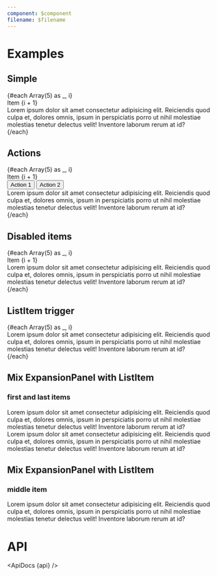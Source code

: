 ```yaml
---
component: $component
filename: $filename
---
```


<script>
  import { mdiAccount } from '@mdi/js';

  import api from '$lib/components/ExpansionPanel.svelte?raw&sveld';
  import ApiDocs from '$lib/components/ApiDocs.svelte';

  import Button from '$lib/components/Button.svelte';
  import ExpansionPanel from '$lib/components/ExpansionPanel.svelte';
  import ListItem from '$lib/components/ListItem.svelte';
  import Preview from '$lib/components/Preview.svelte';
</script>

# Examples

## Simple

<Preview>
  {#each Array(5) as _, i}
    <ExpansionPanel>
      <div slot="trigger" class="flex-1 p-3">Item {i + 1}</div>
      <div>
        Lorem ipsum dolor sit amet consectetur adipisicing elit. Reiciendis quod culpa et, dolores
        omnis, ipsum in perspiciatis porro ut nihil molestiae molestias tenetur delectus velit!
        Inventore laborum rerum at id?
      </div>
    </ExpansionPanel>
  {/each}
</Preview>

## Actions

<Preview>
  {#each Array(5) as _, i}
    <ExpansionPanel>
      <div slot="trigger" class="flex-1 p-3">Item {i + 1}</div>
      <div slot="actions" class="p-2">
        <Button>Action 1</Button>
        <Button>Action 2</Button>
      </div>
      <div>
        Lorem ipsum dolor sit amet consectetur adipisicing elit. Reiciendis quod culpa et, dolores
        omnis, ipsum in perspiciatis porro ut nihil molestiae molestias tenetur delectus velit!
        Inventore laborum rerum at id?
      </div>
    </ExpansionPanel>
  {/each}
</Preview>

## Disabled items

<Preview>
  {#each Array(5) as _, i}
    <ExpansionPanel disabled={i % 2}>
      <div slot="trigger" class="flex-1 p-3">Item {i + 1}</div>
      <div>
        Lorem ipsum dolor sit amet consectetur adipisicing elit. Reiciendis quod culpa et, dolores
        omnis, ipsum in perspiciatis porro ut nihil molestiae molestias tenetur delectus velit!
        Inventore laborum rerum at id?
      </div>
    </ExpansionPanel>
  {/each}
</Preview>

## ListItem trigger

<Preview>
  {#each Array(5) as _, i}
    <ExpansionPanel>
      <ListItem
        slot="trigger"
        title="Item {i + 1}"
        subheading="List Item"
        icon={mdiAccount}
        avatar={{ class: 'bg-gray-400 text-white/90' }}
        class="flex-1"
        noShadow
      />
      <div>
        Lorem ipsum dolor sit amet consectetur adipisicing elit. Reiciendis quod culpa et, dolores
        omnis, ipsum in perspiciatis porro ut nihil molestiae molestias tenetur delectus velit!
        Inventore laborum rerum at id?
      </div>
    </ExpansionPanel>
  {/each}
</Preview>

## Mix ExpansionPanel with ListItem

### first and last items

<Preview>
  <ExpansionPanel>
    <ListItem
      slot="trigger"
      title="Item 1"
      subheading="Expansion Panel"
      icon={mdiAccount}
      avatar={{ class: 'bg-gray-400 text-white/90' }}
      class="flex-1"
      noShadow
    />
    <div>
      Lorem ipsum dolor sit amet consectetur adipisicing elit. Reiciendis quod culpa et, dolores
      omnis, ipsum in perspiciatis porro ut nihil molestiae molestias tenetur delectus velit!
      Inventore laborum rerum at id?
    </div>
  </ExpansionPanel>
  <ListItem
    title="Item 2"
    subheading="List Item"
    icon={mdiAccount}
    avatar={{ class: 'bg-gray-400 text-white/90' }}
  />
  <ExpansionPanel>
    <ListItem
      slot="trigger"
      title="Item 3"
      subheading="Expansion Panel"
      icon={mdiAccount}
      avatar={{ class: 'bg-gray-400 text-white/90' }}
      class="flex-1"
      noShadow
    />
    <div>
      Lorem ipsum dolor sit amet consectetur adipisicing elit. Reiciendis quod culpa et, dolores
      omnis, ipsum in perspiciatis porro ut nihil molestiae molestias tenetur delectus velit!
      Inventore laborum rerum at id?
    </div>
  </ExpansionPanel>
</Preview>

## Mix ExpansionPanel with ListItem

### middle item

<Preview>
  <ListItem
    title="Item 1"
    subheading="List Item"
    icon={mdiAccount}
    avatar={{ class: 'bg-gray-400 text-white/90' }}
  />
  <ExpansionPanel>
    <ListItem
      slot="trigger"
      title="Item 2"
      subheading="Expansion Panel"
      icon={mdiAccount}
      avatar={{ class: 'bg-gray-400 text-white/90' }}
      class="flex-1"
      noShadow
    />
    <div>
      Lorem ipsum dolor sit amet consectetur adipisicing elit. Reiciendis quod culpa et, dolores
      omnis, ipsum in perspiciatis porro ut nihil molestiae molestias tenetur delectus velit!
      Inventore laborum rerum at id?
    </div>
  </ExpansionPanel>
  <ListItem
    title="Item 3"
    subheading="List Item"
    icon={mdiAccount}
    avatar={{ class: 'bg-gray-400 text-white/90' }}
  />
</Preview>

# API

<ApiDocs {api} />
